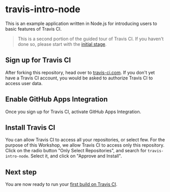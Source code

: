 # travis-intro-node

This is an example application written in Node.js for
introducing users to basic features of Travis CI.

> This is a second portion of the guided tour of Travis CI.
> If you haven't done so, please start with the
> [initial stage](../../tree/01.intro).

## Sign up for Travis CI

After forking this repository, head over to [travis-ci.com](https://travis-ci.com).
If you don't yet have a Travis CI account, you would be asked to
authorize Travis CI to access user data.

## Enable GitHub Apps Integration

Once you sign up for Travis CI, activate GitHub Apps Integration.

## Install Travis CI

You can allow Travis CI to access all your repositories, or select few.
For the purpose of this Workshop, we allow Travis CI to access only this repository.
Click on the radio button "Only Select Repositories", and search for
`travis-intro-node`.
Select it, and click on "Approve and Install".

## Next step

You are now ready to run your [first build on Travis CI](../../tree/03.first_build).
